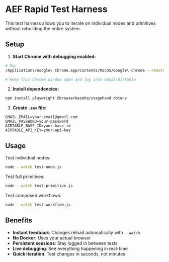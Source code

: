 # AEF Rapid Test Harness

This test harness allows you to iterate on individual nodes and primitives without rebuilding the entire system.

## Setup

1. **Start Chrome with debugging enabled:**
```bash
# Mac
/Applications/Google\ Chrome.app/Contents/MacOS/Google\ Chrome --remote-debugging-port=9222

# Keep this Chrome window open and log into Gmail/Airtable
```

2. **Install dependencies:**
```bash
npm install playwright @browserbasehq/stagehand dotenv
```

3. **Create `.env` file:**
```
GMAIL_EMAIL=your-email@gmail.com
GMAIL_PASSWORD=your-password
AIRTABLE_BASE_ID=your-base-id
AIRTABLE_API_KEY=your-api-key
```

## Usage

Test individual nodes:
```bash
node --watch test-node.js
```

Test full primitives:
```bash
node --watch test-primitive.js
```

Test composed workflows:
```bash
node --watch test-workflow.js
```

## Benefits

- **Instant feedback**: Changes reload automatically with `--watch`
- **No Docker**: Uses your actual browser
- **Persistent sessions**: Stay logged in between tests
- **Live debugging**: See everything happening in real-time
- **Quick iteration**: Test changes in seconds, not minutes